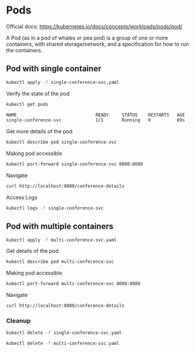 # Pods
Official docs: https://kubernetes.io/docs/concepts/workloads/pods/pod/

A Pod (as in a pod of whales or pea pod) is a group of one or more containers, with shared storage/network, and a specification for how to run the containers.

## Pod with single container 

```bash
kubectl apply -f single-conference-svc.yaml
```
Verify the state of the pod

```bash
kubectl get pods 
```
```bash
NAME                              READY     STATUS    RESTARTS   AGE
single-conference-svc             1/1       Running   0          69s
```

Get more details of the pod
```bash
kubectl describe pod single-conference-svc 
```

Making pod accessible
```bash
kubectl port-forward single-conference-svc 8080:8080
```
Navigate
```bash
curl http://localhost:8080/conference-details
```

Access Logs
```bash
kubectl logs -f single-conference-svc 
```

## Pod with multiple containers

```bash
kubectl apply -f multi-conference-svc.yaml
```

Get details of the pod
```bash
kubectl describe pod multi-conference-svc
```

Making pod accessible
```bash
kubectl port-forward multi-conference-svc 8080:8080
```
Navigate
```bash
curl http://localhost:8080/conference-details
```

### Cleanup

```bash
kubectl delete -f single-conference-svc.yaml
```
```bash
kubectl delete -f multi-conference-svc.yaml
```

